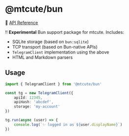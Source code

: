 # @mtcute/bun

📖 [API Reference](https://ref.mtcute.dev/modules/_mtcute_node.html)

‼️ **Experimental** Bun support package for mtcute. Includes:
- SQLite storage (based on `bun:sqlite`)
- TCP transport (based on Bun-native APIs)
- `TelegramClient` implementation using the above
- HTML and Markdown parsers

## Usage

```typescript
import { TelegramClient } from '@mtcute/bun'

const tg = new TelegramClient({
    apiId: 12345,
    apiHash: 'abcdef',
    storage: 'my-account'
})

tg.run(async (user) => {
    console.log(`✨ logged in as ${user.displayName}`)
})
```
